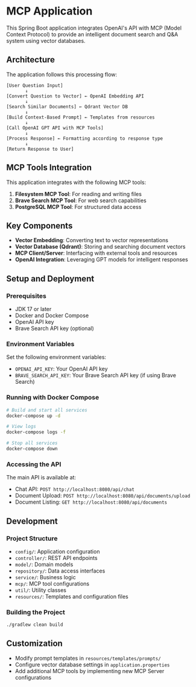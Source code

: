 # MCP Application

This Spring Boot application integrates OpenAI's API with MCP (Model Context Protocol) to provide an intelligent document search and Q&A system using vector databases.

## Architecture

The application follows this processing flow:

```
[User Question Input]
       ↓
[Convert Question to Vector] ← OpenAI Embedding API
       ↓
[Search Similar Documents] ← Qdrant Vector DB
       ↓
[Build Context-Based Prompt] ← Templates from resources
       ↓
[Call OpenAI GPT API with MCP Tools]
       ↓
[Process Response] ← Formatting according to response type
       ↓
[Return Response to User]
```

## MCP Tools Integration

This application integrates with the following MCP tools:

1. **Filesystem MCP Tool**: For reading and writing files
2. **Brave Search MCP Tool**: For web search capabilities 
3. **PostgreSQL MCP Tool**: For structured data access

## Key Components

- **Vector Embedding**: Converting text to vector representations
- **Vector Database (Qdrant)**: Storing and searching document vectors
- **MCP Client/Server**: Interfacing with external tools and resources
- **OpenAI Integration**: Leveraging GPT models for intelligent responses

## Setup and Deployment

### Prerequisites

- JDK 17 or later
- Docker and Docker Compose
- OpenAI API key
- Brave Search API key (optional)

### Environment Variables

Set the following environment variables:
- `OPENAI_API_KEY`: Your OpenAI API key
- `BRAVE_SEARCH_API_KEY`: Your Brave Search API key (if using Brave Search)

### Running with Docker Compose

```bash
# Build and start all services
docker-compose up -d

# View logs
docker-compose logs -f

# Stop all services
docker-compose down
```

### Accessing the API

The main API is available at:
- Chat API: `POST http://localhost:8080/api/chat`
- Document Upload: `POST http://localhost:8080/api/documents/upload`
- Document Listing: `GET http://localhost:8080/api/documents`

## Development

### Project Structure

- `config/`: Application configuration
- `controller/`: REST API endpoints
- `model/`: Domain models
- `repository/`: Data access interfaces
- `service/`: Business logic
- `mcp/`: MCP tool configurations
- `util/`: Utility classes
- `resources/`: Templates and configuration files

### Building the Project

```bash
./gradlew clean build
```

## Customization

- Modify prompt templates in `resources/templates/prompts/`
- Configure vector database settings in `application.properties`
- Add additional MCP tools by implementing new MCP Server configurations
